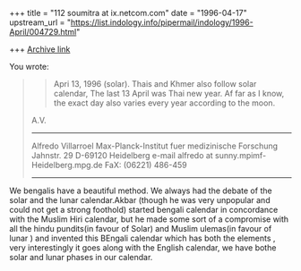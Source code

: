 +++
title = "112 soumitra at ix.netcom.com"
date = "1996-04-17"
upstream_url = "https://list.indology.info/pipermail/indology/1996-April/004729.html"

+++
[Archive link](https://list.indology.info/pipermail/indology/1996-April/004729.html)

You wrote: 
>
>>Apri 13, 1996 (solar). Thais and Khmer also follow solar calendar,
>The last 13 April was Thai new year. Af far as I know, the exact day 
also
>varies every year according to the moon.
>
>A.V.
>
>______________________________________________________________
>Alfredo Villarroel
>Max-Planck-Institut fuer medizinische Forschung
>Jahnstr. 29
>D-69120 Heidelberg
>e-mail alfredo at sunny.mpimf-Heidelberg.mpg.de
>FaX: (06221) 486-459
>______________________________________________________________
>
>
>
>
We bengalis have a beautiful method. We always had the debate of the 
solar and the lunar calendar.Akbar (though he was very unpopular and 
could not get a strong foothold) started bengali calendar in 
concordance with the Muslim Hiri calendar, but he made some sort of a 
compromise with all the hindu pundits(in favour of Solar) and Muslim 
ulemas(in favour of lunar ) and invented this BEngali calendar which 
has both the elements , very interestingly it goes along with the 
English calendar, we have bothe solar and lunar phases in our calendar.




